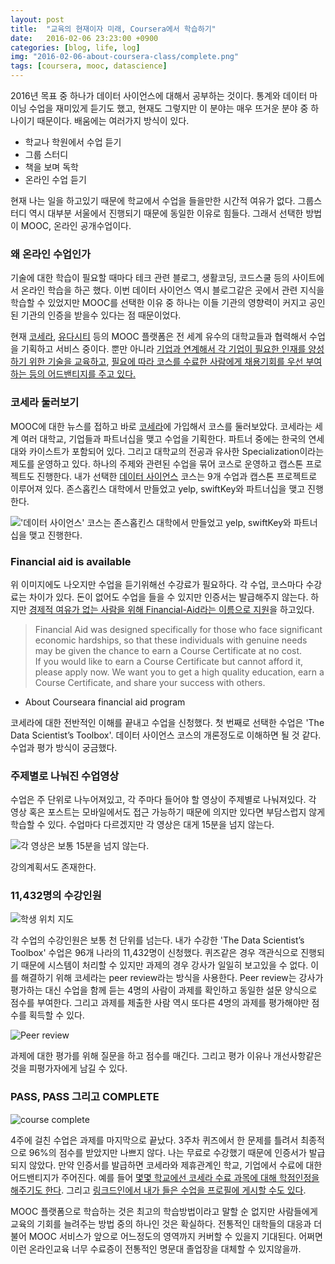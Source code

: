 ```yaml
---
layout: post
title:  "교육의 현재이자 미래, Coursera에서 학습하기"
date:   2016-02-06 23:23:00 +0900
categories: [blog, life, log]
img: "2016-02-06-about-coursera-class/complete.png"
tags: [coursera, mooc, datascience]
---
```


2016년 목표 중 하나가 데이터 사이언스에 대해서 공부하는 것이다. 통계와 데이터 마이닝 수업을 재미있게 듣기도 했고, 현재도 그렇지만 이 분야는 매우 뜨거운 분야 중 하나이기 때문이다. 배움에는 여러가지 방식이 있다.

- 학교나 학원에서 수업 듣기
- 그룹 스터디
- 책을 보며 독학
- 온라인 수업 듣기

현재 나는 일을 하고있기 때문에 학교에서 수업을 들을만한 시간적 여유가 없다. 그룹스터디 역시 대부분 서울에서 진행되기 때문에 동일한 이유로 힘들다. 그래서 선택한 방법이 MOOC, 온라인 공개수업이다.

### 왜 온라인 수업인가

기술에 대한 학습이 필요할 때마다 테크 관련 블로그, 생활코딩, 코드스쿨 등의 사이트에서 온라인 학습을 하곤 했다. 이번 데이터 사이언스 역시 블로그같은 곳에서 관련 지식을 학습할 수 있었지만 MOOC를 선택한 이유 중 하나는 이들 기관의 영향력이 커지고 공인된 기관의 인증을 받을수 있다는 점 때문이었다.

현재 [코세라][coursera], [유다시티][udacity] 등의 MOOC 플랫폼은 전 세계 유수의 대학교들과 협력해서 수업을 기획하고 서비스 중이다. 뿐만 아니라 [기업과 연계해서 각 기업이 필요한 인재를 양성하기 위한 기술을 교육하고][case-instagram], [필요에 따라 코스를 수료한 사람에게 채용기회를 우선 부여하는 등의 어드밴티지를 주고 있다.][case-atnt]

### 코세라 둘러보기

MOOC에 대한 뉴스를 접하고 바로 [코세라][coursera]에 가입해서 코스를 둘러보았다. 코세라는 세계 여러 대학교, 기업들과 파트너십을 맺고 수업을 기획한다. 파트너 중에는 한국의 연세대와 카이스트가 포함되어 있다. 그리고 대학교의 전공과 유사한 Specialization이라는 제도를 운영하고 있다. 하나의 주제와 관련된 수업을 묶어 코스로 운영하고 캡스톤 프로젝트도 진행한다. 내가 선택한 [데이터 사이언스][data-science] 코스는 9개 수업과 캡스톤 프로젝트로 이루어져 있다. 존스홉킨스 대학에서 만들었고 yelp, swiftKey와 파트너십을 맺고 진행한다.

!['데이터 사이언스' 코스는 존스홉킨스 대학에서 만들었고 yelp, swiftKey와 파트너십을 맺고 진행한다.]({{site.baseurl}}/static/images/posts/2016-02-06-about-coursera-class/coursera.png)

### Financial aid is available

위 이미지에도 나오지만 수업을 듣기위해선 수강료가 필요하다. 각 수업, 코스마다 수강료는 차이가 있다. 돈이 없어도 수업을 들을 수 있지만 인증서는 발급해주지 않는다. 하지만 [경제적 여유가 없는 사람을 위해 Financial-Aid라는 이름으로 지원][financial-aid]을 하고있다.

> Financial Aid was designed specifically for those who face significant economic hardships, so that these individuals with genuine needs may be given the chance to earn a Course Certificate at no cost.  
If you would like to earn a Course Certificate but cannot afford it, please apply now. We want you to get a high quality education, earn a Course Certificate, and share your success with others.  
- About Courseara financial aid program


코세라에 대한 전반적인 이해를 끝내고 수업을 신청했다. 첫 번째로 선택한 수업은 'The Data Scientist’s Toolbox'. 데이터 사이언스 코스의 개론정도로 이해하면 될 것 같다. 수업과 평가 방식이 궁금했다.  

### 주제별로 나눠진 수업영상

수업은 주 단위로 나누어져있고, 각 주마다 들어야 할 영상이 주제별로 나눠져있다. 각 영상 혹은 포스트는 모바일에서도 접근 가능하기 때문에 의지만 있다면 부담스럽지 않게 학습할 수 있다. 수업마다 다르겠지만 각 영상은 대게 15분을 넘지 않는다.

![각 영상은 보통 15분을 넘지 않는다.]({{site.baseurl}}/static/images/posts/2016-02-06-about-coursera-class/lessons.png)

강의계획서도 존재한다.

### 11,432명의 수강인원

![학생 위치 지도]({{site.baseurl}}/static/images/posts/2016-02-06-about-coursera-class/map.png)

각 수업의 수강인원은 보통 천 단위를 넘는다. 내가 수강한 'The Data Scientist’s Toolbox' 수업은 96개 나라의 11,432명이 신청했다. 퀴즈같은 경우 객관식으로 진행되기 때문에 시스템이 처리할 수 있지만 과제의 경우 강사가 일일히 보고있을 수 없다. 이를 해결하기 위해 코세라는 peer review라는 방식을 사용한다. Peer review는 강사가 평가하는 대신 수업을 함께 듣는 4명의 사람이 과제를 확인하고 동일한 설문 양식으로 점수를 부여한다. 그리고 과제를 제출한 사람 역시 또다른 4명의 과제를 평가해야만 점수를 획득할 수 있다.

![Peer review]({{site.baseurl}}/static/images/posts/2016-02-06-about-coursera-class/peerreview.png)

과제에 대한 평가를 위해 질문을 하고 점수를 매긴다. 그리고 평가 이유나 개선사항같은 것을 피평가자에게 남길 수 있다.

### PASS, PASS 그리고 COMPLETE

![course complete]({{site.baseurl}}/static/images/posts/2016-02-06-about-coursera-class/complete.png)

4주에 걸친 수업은 과제를 마지막으로 끝났다. 3주차 퀴즈에서 한 문제를 틀려서 최종적으로 96%의 점수를 받았지만 나쁘지 않다. 나는 무료로 수강했기 때문에 인증서가 발급되지 않았다. 만약 인증서를 발급하면 코세라와 제휴관계인 학교, 기업에서 수료에 대한 어드밴티지가 주어진다. 예를 들어 [몇몇 학교에선 코세라 수료 과목에 대해 학점인정을 해주기도 한다][advantage]. 그리고 [링크드인에서 내가 들은 수업을 프로필에 게시할 수도 있다][linkedin].

MOOC 플랫폼으로 학습하는 것은 최고의 학습방법이라고 말할 순 없지만 사람들에게 교육의 기회를 늘려주는 방법 중의 하나인 것은 확실하다. 전통적인 대학들의 대응과 더불어 MOOC 서비스가 앞으로 어느정도의 영역까지 커버할 수 있을지 기대된다. 어쩌면 이런 온라인교육 너무 수료증이 전통적인 명문대 졸업장을 대체할 수 있지않을까.


[coursera]: https://www.coursera.org
[udacity]: https://www.udacity.com
[data-science]: https://www.coursera.org/specializations/jhu-data-science
[case-atnt]: http://www.indaily.co.kr/client/news/newsView.asp?nBcate=F1002&nMcate=M1003&nIdx=24356&cpage=8&nType=1
[case-instagram]: http://kr.besuccess.com/2015/02/coursera-partners-with-google-instagram-500startups/
[financial-aid]: https://www.coursera.org/finaid/course/data-scientists-tools
[advantage]: http://www.koreatimes.com/article/777282
[linkedin]: http://coursera.tumblr.com/post/66959529107/add-coursera-accomplishments-to-your-linkedin
